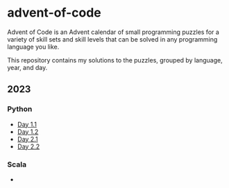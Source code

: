 # advent-of-code

Advent of Code is an Advent calendar of small programming puzzles for a variety of 
skill sets and skill levels that can be solved in any programming language you like. 

This repository contains my solutions to the puzzles, grouped by language, year, and day.

## 2023

### Python

- [Day 1.1](./2023/python/day_1_1.py)
- [Day 1.2](./2023/python/day_1_2.py)
- [Day 2.1](./2023/python/day_2_1.py)
- [Day 2.2](./2023/python/day_2_2.py)

### Scala

- 

